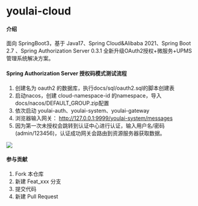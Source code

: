 # youlai-cloud

#### 介绍
面向 SpringBoot3，基于 Java17、Spring Cloud&Alibaba 2021、Spring Boot 2.7 、Spring Authorization Server 0.3.1 全新升级OAuth2授权+微服务+UPMS管理系统解决方案。


#### Spring Authorization Server 授权码模式测试流程
1. 创建名为 oauth2 的数据库，执行docs/sql/oauth2.sql的脚本创建表
2. 启动nacos，创建 cloud-namespace-id 的namespace，导入docs/nacos/DEFAULT_GROUP.zip配置
3. 依次启动 youlai-auth、youlai-system、youlai-gateway
4. 浏览器输入网关： http://127.0.0.1:9999/youlai-system/messages 
5. 因为第一次未授权会跳转到认证中心进行认证，输入用户名/密码(admin/123456)，认证成功网关会路由到资源服务器获取数据。

![](https://oss.youlai.tech/blog/sas-authorization-code.gif)


#### 参与贡献

1.  Fork 本仓库
2.  新建 Feat_xxx 分支
3.  提交代码
4.  新建 Pull Request